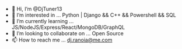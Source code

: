 - 👋 Hi, I’m @DjTuner13
- 👀 I’m interested in ... Python | Django && C++ && Powershell && SQL
- 🌱 I’m currently learning ... JS/NodeJS/Express/React/MongoDB/GraphQL
- 💞️ I’m looking to collaborate on ... Open Source
- 📫 How to reach me ... dj.ranoia@me.com

<!---
DjTuner13/DjTuner13 is a ✨ special ✨ repository because its `README.md` (this file) appears on your GitHub profile.
You can click the Preview link to take a look at your changes.
--->

